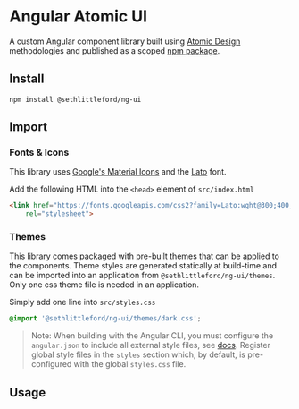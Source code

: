 # Angular Atomic UI
A custom Angular component library built using [Atomic Design](https://atomicdesign.bradfrost.com/) methodologies
and published as a scoped [npm package](https://docs.npmjs.com/).

## Install

`npm install @sethlittleford/ng-ui`

## Import

### Fonts & Icons

This library uses [Google's Material Icons](https://material.io/resources/icons/?style=baseline) and the [Lato](https://fonts.google.com/specimen/Lato) font.

Add the following HTML into the `<head>` element of `src/index.html`

```html
<link href="https://fonts.googleapis.com/css2?family=Lato:wght@300;400;700&family=Material+Icons&display=swap" 
    rel="stylesheet">
```

### Themes

This library comes packaged with pre-built themes that can be applied to the components.
Theme styles are generated statically at build-time and can be imported into an application from `@sethlittleford/ng-ui/themes`.
Only one css theme file is needed in an application.

Simply add one line into `src/styles.css`

```css
@import '@sethlittleford/ng-ui/themes/dark.css';
```

> Note: When building with the Angular CLI, you must configure the `angular.json` to include all external style files, see [docs](https://angular.io/guide/component-styles#external-and-global-style-files).
Register global style files in the `styles` section which, by default, is pre-configured with the global `styles.css` file.

## Usage
